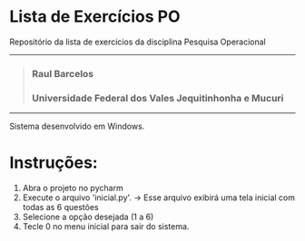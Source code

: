 # Lista de Exercícios PO
 Repositório da lista de exercicios da disciplina Pesquisa Operacional


****************************************************
> ### Raul Barcelos
> ### Universidade Federal dos Vales Jequitinhonha e Mucuri 
****************************************************

Sistema desenvolvido em Windows.

# Instruções:
1) Abra o projeto no pycharm
2) Execute o arquivo 'inicial.py'.
 → Esse arquivo exibirá uma tela inicial com todas as 6 questões
3) Selecione a opção desejada (1 a 6)
4) Tecle 0 no menu inicial para sair do sistema.